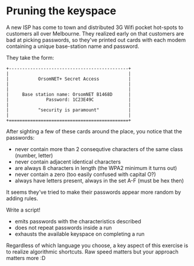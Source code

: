Pruning the keyspace
====================

A new ISP has come to town and distributed 3G Wifi pocket hot-spots to
customers all over Melbourne.  They realized early on that customers are bad at
picking passwords, so they've printed out cards with each modem containing a
unique base-station name and password.

They take the form:

    +---------------------------------------------+
    |                                             |
    |           OrsomNET+ Secret Access           |
    |                                             |
    |                                             |
    |     Base station name: OrsomNET B1468D      |
    |              Password: 1C23E49C             |
    |                                             |
    |           "security is paramount"           |
    |                                             |
    +=============================================+

After sighting a few of these cards around the place, you notice that the passwords:

 - never contain more than 2 consequtive characters of the same class (number, letter)
 - never contain adjacent identical characters
 - are always 8 characters in length (the WPA2 minimum it turns out)
 - never contain a zero (too easily confused with capital O?)
 - always have letters present, always in the set A-F (must be hex then)

It seems they've tried to make their passwords appear more random by adding rules.

Write a script!

 - emits passwords with the characteristics described
 - does not repeat passwords inside a run
 - exhausts the available keyspace on completing a run

Regardless of which language you choose, a key aspect of this exercise is to
realize algorithmic shortcuts. Raw speed matters but your approach matters more :D
